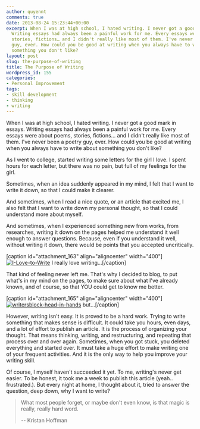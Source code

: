 ```yaml
---
author: quyennt
comments: true
date: 2013-08-24 15:23:44+00:00
excerpt: When I was at high school, I hated writing. I never got a good mark in essays.
  Writing essays had always been a painful work for me. Every essays were about poems,
  stories, fictions… and I didn't really like most of them. I've never been a poetry
  guy, ever. How could you be good at writing when you always have to write about
  something you don't like?
layout: post
slug: the-purpose-of-writing
title: The Purpose of Writing
wordpress_id: 155
categories:
- Personal Improvement
tags:
- skill development
- thinking
- writing
---
```


When I was at high school, I hated writing. I never got a good mark in essays. Writing essays had always been a painful work for me. Every essays were about poems, stories, fictions… and I didn't really like most of them. I've never been a poetry guy, ever. How could you be good at writing when you always have to write about something you don't like?

As I went to college, started writing some letters for the girl I love. I spent hours for each letter, but there was no pain, but full of my feelings for the girl.

<!-- more -->

Sometimes, when an idea suddenly appeared in my mind, I felt that I want to write it down, so that I could make it clearer.

And sometimes, when I read a nice quote, or an article that excited me, I also felt that I want to write down my personal thought, so that I could understand more about myself.

And sometimes, when I experienced something new from works, from researches, writing it down on the pages helped me understand it well enough to answer questions. Because, even if you understand it well, without writing it down, there would be points that you accepted uncritically.

[caption id="attachment_163" align="aligncenter" width="400"][![I-Love-to-Write](http://quyennt.com/wp-content/uploads/2013/08/I-Love-to-Write-writing-30896527-500-333.jpg)](http://quyennt.com/wp-content/uploads/2013/08/I-Love-to-Write-writing-30896527-500-333.jpg) I really love writing...[/caption]

That kind of feeling never left me. That's why I decided to blog, to put what's in my mind on the pages, to make sure about what I've already known, and of course, so that YOU could get to know me better.

[caption id="attachment_165" align="aligncenter" width="400"][![writersblock-head-in-hands](http://quyennt.com/wp-content/uploads/2013/08/writersblock-head-in-hands.jpg)](http://quyennt.com/wp-content/uploads/2013/08/writersblock-head-in-hands.jpg) but...[/caption]

However, writing isn't easy. It is proved to be a hard work. Trying to write something that makes sense is difficult. It could take you hours, even days, and a lot of effort to publish an article. It is the process of organizing your thought. That means thinking, writing, and restructuring, and repeating that process over and over again. Sometimes, when you got stuck, you deleted everything and started over. It must take a huge effort to make writing one of your frequent activities. And it is the only way to help you improve your writing skill.

Of course, I myself haven't succeeded it yet. To me, writing's never get easier. To be honest, it took me a week to publish this article (yeah.. frustrated.). But every night at home, I thought about it, tried to answer the question, deep down, why I want to write?


<blockquote>What most people forget, or maybe don't even know, is that magic is really, really hard word.

-- Kristan Hoffman</blockquote>
